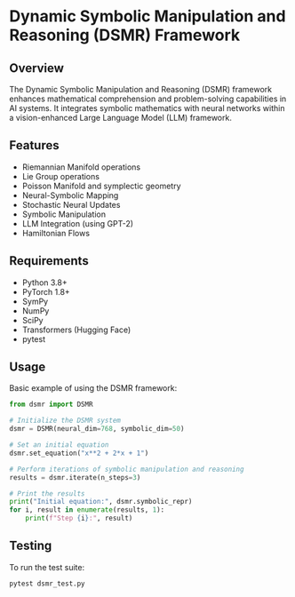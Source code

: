 # Dynamic Symbolic Manipulation and Reasoning (DSMR) Framework

## Overview

The Dynamic Symbolic Manipulation and Reasoning (DSMR) framework enhances mathematical comprehension and problem-solving capabilities in AI systems. It integrates symbolic mathematics with neural networks within a vision-enhanced Large Language Model (LLM) framework.

## Features

- Riemannian Manifold operations
- Lie Group operations
- Poisson Manifold and symplectic geometry
- Neural-Symbolic Mapping
- Stochastic Neural Updates
- Symbolic Manipulation
- LLM Integration (using GPT-2)
- Hamiltonian Flows

## Requirements

- Python 3.8+
- PyTorch 1.8+
- SymPy
- NumPy
- SciPy
- Transformers (Hugging Face)
- pytest

## Usage

Basic example of using the DSMR framework:

```python
from dsmr import DSMR

# Initialize the DSMR system
dsmr = DSMR(neural_dim=768, symbolic_dim=50)

# Set an initial equation
dsmr.set_equation("x**2 + 2*x + 1")

# Perform iterations of symbolic manipulation and reasoning
results = dsmr.iterate(n_steps=3)

# Print the results
print("Initial equation:", dsmr.symbolic_repr)
for i, result in enumerate(results, 1):
    print(f"Step {i}:", result)
```

## Testing

To run the test suite:

```
pytest dsmr_test.py
```

